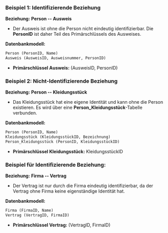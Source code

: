 ### Beispiel 1: Identifizierende Beziehung

**Beziehung:** **Person -- Ausweis**

- Der Ausweis ist ohne die Person nicht eindeutig identifizierbar. Die **PersonID** ist daher Teil des Primärschlüssels des Ausweises.

**Datenbankmodell:**
```sql
Person (PersonID, Name)
Ausweis (AusweisID, Ausweisnummer, PersonID)
```
- **Primärschlüssel Ausweis:** (AusweisID, PersonID)

### Beispiel 2: Nicht-Identifizierende Beziehung

**Beziehung:** **Person -- Kleidungsstück**

- Das Kleidungsstück hat eine eigene Identität und kann ohne die Person existieren. Es wird über eine **Person_Kleidungsstück**-Tabelle verbunden.

**Datenbankmodell:**
```sql
Person (PersonID, Name)
Kleidungsstück (KleidungsstückID, Bezeichnung)
Person_Kleidungsstück (PersonID, KleidungsstückID)
```
- **Primärschlüssel Kleidungsstück:** KleidungsstückID

### Beispiel für Identifizierende Beziehung:

**Beziehung:** **Firma -- Vertrag**

- Der Vertrag ist nur durch die Firma eindeutig identifizierbar, da der Vertrag ohne Firma keine eigenständige Identität hat.

**Datenbankmodell:**
```sql
Firma (FirmaID, Name)
Vertrag (VertragID, FirmaID)
```
- **Primärschlüssel Vertrag:** (VertragID, FirmaID)
